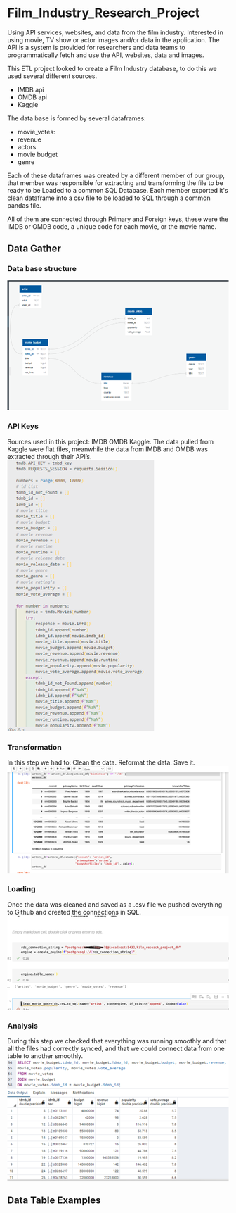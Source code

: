 # Film_Industry_Research_Project
Using API services, websites, and data from the film industry. Interested in using movie, TV show or actor images and/or data in the application. The API is a system is provided for researchers and data teams to programmatically fetch and use the API, websites, data and images.

This ETL project looked to create a Film Industry database, to do this we used several different sources. 
- IMDB api
- OMDB api
- Kaggle

The data base is formed by several dataframes:
- movie_votes:
- revenue
- actors
- movie budget
- genre

Each of these dataframes was created by a different member of our group, that member was responsible for extracting and transforming the file to be ready to be Loaded to a common SQL Database. Each member exported it's clean dataframe into a csv file to be loaded to SQL through a common pandas file.

All of them are connected through Primary and Foreign keys, these were the IMDB or OMDB code, a unique code for each movie, or the movie name.

## Data Gather  

### <b> Data base structure </b> 
![Data base structure](https://github.com/samuelroiz/Film_Industry_Research_Project/blob/sven/Sven_Branch/image/database_structure.png)


### <b> API Keys </b>
Sources used in this project:
IMDB 
OMDB 
Kaggle.
The data pulled from Kaggle were flat files, meanwhile the data from IMDB and OMDB was extracted through their API’s.
![Extraction of API Keys](https://github.com/samuelroiz/Film_Industry_Research_Project/blob/sven/Sven_Branch/image/extraction_of_api_keys.png)

### <b> Transformation  </b>
In this step we had to:
Clean the data.
Reformat the data.
Save it.
![Transformation Code](https://github.com/samuelroiz/Film_Industry_Research_Project/blob/sven/Sven_Branch/image/transformation_code.png)

### <b> Loading </b> 
Once the data was cleaned and saved as a .csv file we pushed everything to Github and created the connections in SQL.
![Loading Code](https://github.com/samuelroiz/Film_Industry_Research_Project/blob/sven/Sven_Branch/image/loading_code.png)

### <b> Analysis </b>
During this step we checked that everything was running smoothly and that all the files had correctly synced, and that we could connect data from one table to another smoothly.
![Analysis Code](https://github.com/samuelroiz/Film_Industry_Research_Project/blob/sven/Sven_Branch/image/analysis_code.png)

## Data Table Examples

